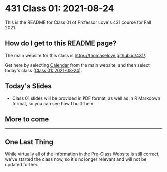# 431 Class 01: 2021-08-24

This is the README for Class 01 of Professor Love's 431 course for Fall 2021.

## How do I get to this README page?

The main website for this class is https://thomaselove.github.io/431/. 

Get here by selecting [Calendar](https://thomaselove.github.io/431/calendar.html) from the main website, and then select today's class ([Class 01: 2021-08-24](https://github.com/THOMASELOVE/431-2021/tree/main/classes/class01)).

## Today's Slides

- Class 01 slides will be provided in PDF format, as well as in R Markdown format, so you can see how I built them.

## More to come

-----

## One Last Thing

While virtually all of the information in [the Pre-Class Website](https://431-2021-preclass-love.netlify.app/) is still correct, we've started the class now, so it's no longer relevant and will not be updated further.

